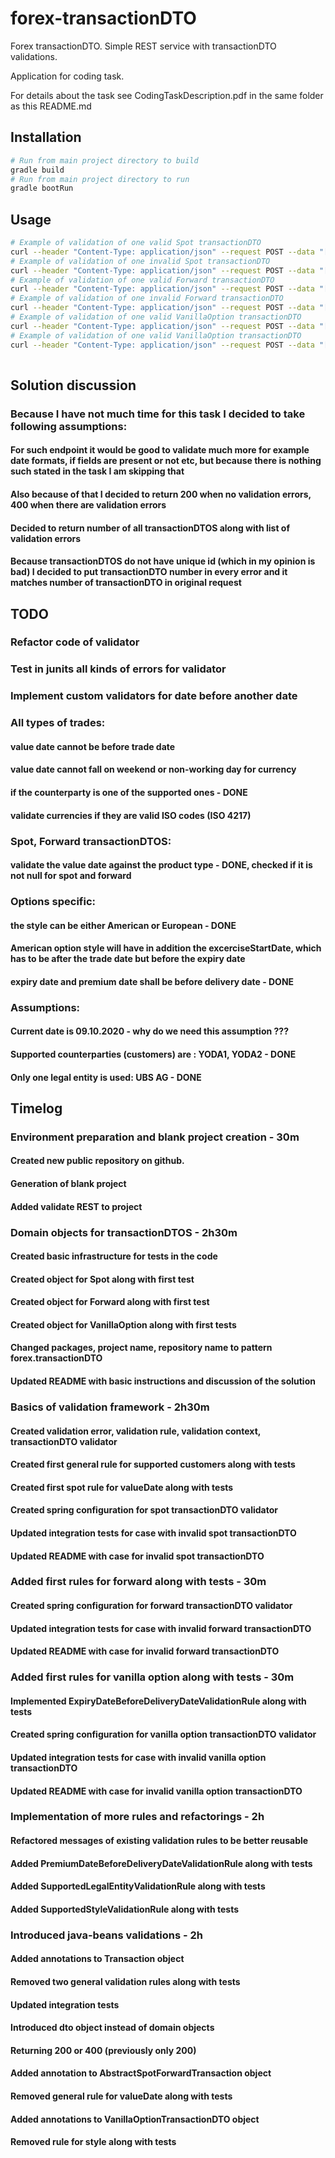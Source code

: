 # forex-transactionDTO
Forex transactionDTO. Simple REST service with transactionDTO validations.

Application for coding task.

For details about the task see CodingTaskDescription.pdf in the same folder as this README.md

## Installation
```bash
# Run from main project directory to build
gradle build
# Run from main project directory to run
gradle bootRun
```

## Usage

```bash
# Example of validation of one valid Spot transactionDTO
curl --header "Content-Type: application/json" --request POST --data "[{\"customer\":\"YODA1\",\"ccyPair\":\"EURUSD\",\"type\":\"Spot\",\"direction\":\"BUY\",\"tradeDate\":\"2020-08-11\",\"amount1\":1000000.00,\"amount2\":1120000.00,\"rate\":1.12,\"valueDate\":\"2020-08-15\",\"legalEntity\":\"UBS AG\",\"trader\":\"Josef Schoenberger\"}]" http://localhost:8080/forex-transactionDTO/validate
# Example of validation of one invalid Spot transactionDTO
curl --header "Content-Type: application/json" --request POST --data "[{\"customer\":\"YODA4\",\"ccyPair\":\"EURUSD\",\"type\":\"Spot\",\"direction\":\"BUY\",\"tradeDate\":\"2020-08-11\",\"amount1\":1000000.00,\"amount2\":1120000.00,\"rate\":1.12,\"legalEntity\":\"UBS AG1\",\"trader\":\"Josef Schoenberger\"}]" http://localhost:8080/forex-transactionDTO/validate
# Example of validation of one valid Forward transactionDTO
curl --header "Content-Type: application/json" --request POST --data "[{\"customer\":\"YODA2\",\"ccyPair\":\"EURUSD\",\"type\":\"Forward\",\"direction\":\"SELL\",\"tradeDate\":\"2020-08-11\",\"amount1\":1000000.00,\"amount2\":1120000.00,\"rate\":1.12,\"valueDate\":\"2020-08-22\",\"legalEntity\":\"UBS AG\",\"trader\":\"Josef Schoenberger\"}]" http://localhost:8080/forex-transactionDTO/validate
# Example of validation of one invalid Forward transactionDTO
curl --header "Content-Type: application/json" --request POST --data "[{\"customer\":\"YODA4\",\"ccyPair\":\"EURUSD\",\"type\":\"Forward\",\"direction\":\"SELL\",\"tradeDate\":\"2020-08-11\",\"amount1\":1000000.00,\"amount2\":1120000.00,\"rate\":1.12,\"legalEntity\":\"UBS AG1\",\"trader\":\"Josef Schoenberger\"}]" http://localhost:8080/forex-transactionDTO/validate
# Example of validation of one valid VanillaOption transactionDTO
curl --header "Content-Type: application/json" --request POST --data "[{\"customer\":\"YODA1\",\"ccyPair\":\"EURUSD\",\"type\":\"VanillaOption\",\"style\":\"EUROPEAN\",\"direction\":\"BUY\",\"strategy\":\"CALL\",\"tradeDate\":\"2020-08-11\",\"amount1\":1000000.00,\"amount2\":1120000.00,\"rate\":1.12,\"deliveryDate\":\"2020-08-22\",\"expiryDate\":\"2020-08-19\",\"payCcy\":\"USD\",\"premium\":0.20,\"premiumCcy\":\"USD\",\"premiumType\":\"%USD\",\"premiumDate\":\"2020-08-12\",\"legalEntity\":\"UBS AG\",\"trader\":\"Josef Schoenberger\"}]" http://localhost:8080/forex-transactionDTO/validate
# Example of validation of one valid VanillaOption transactionDTO
curl --header "Content-Type: application/json" --request POST --data "[{\"customer\":\"YODA4\",\"ccyPair\":\"EURUSD\",\"type\":\"VanillaOption\",\"style\":\"EUROPEAN1\",\"direction\":\"BUY\",\"strategy\":\"CALL\",\"tradeDate\":\"2020-08-11\",\"amount1\":1000000.00,\"amount2\":1120000.00,\"rate\":1.12,\"deliveryDate\":\"2020-08-22\",\"expiryDate\":\"2020-08-23\",\"payCcy\":\"USD\",\"premium\":0.20,\"premiumCcy\":\"USD\",\"premiumType\":\"%USD\",\"premiumDate\":\"2020-08-24\",\"legalEntity\":\"UBS AG1\",\"trader\":\"Josef Schoenberger\"}]" http://localhost:8080/forex-transactionDTO/validate
                    
```

## Solution discussion
### Because I have not much time for this task I decided to take following assumptions:
#### For such endpoint it would be good to validate much more for example date formats, if fields are present or not etc, but because there is nothing such stated in the task I am skipping that
#### Also because of that I decided to return 200 when no validation errors, 400 when there are validation errors
#### Decided to return number of all transactionDTOS along with list of validation errors
#### Because transactionDTOS do not have unique id (which in my opinion is bad) I decided to put transactionDTO number in every error and it matches number of transactionDTO in original request

## TODO
### Refactor code of validator
### Test in junits all kinds of errors for validator
### Implement custom validators for date before another date
### All types of trades:
#### value date cannot be before trade date
#### value date cannot fall on weekend or non-working day for currency
#### if the counterparty is one of the supported ones - DONE
#### validate currencies if they are valid ISO codes (ISO 4217)

### Spot, Forward transactionDTOS:
#### validate the value date against the product type - DONE, checked if it is not null for spot and forward

### Options specific:
#### the style can be either American or European - DONE
#### American option style will have in addition the excerciseStartDate, which has to be after the trade date but before the expiry date
#### expiry date and premium date shall be before delivery date - DONE

### Assumptions:
#### Current date is 09.10.2020 - why do we need this assumption ???
#### Supported counterparties (customers) are : YODA1, YODA2 - DONE
#### Only one legal entity is used: UBS AG - DONE

## Timelog

### Environment preparation and blank project creation - 30m
#### Created new public repository on github.
#### Generation of blank project
#### Added validate REST to project

### Domain objects for transactionDTOS - 2h30m
#### Created basic infrastructure for tests in the code
#### Created object for Spot along with first test
#### Created object for Forward along with first test
#### Created object for VanillaOption along with first tests
#### Changed packages, project name, repository name to pattern forex.transactionDTO
#### Updated README with basic instructions and discussion of the solution

### Basics of validation framework - 2h30m
#### Created validation error, validation rule, validation context, transactionDTO validator
#### Created first general rule for supported customers along with tests
#### Created first spot rule for valueDate along with tests
#### Created spring configuration for spot transactionDTO validator
#### Updated integration tests for case with invalid spot transactionDTO
#### Updated README with case for invalid spot transactionDTO

### Added first rules for forward along with tests - 30m
#### Created spring configuration for forward transactionDTO validator
#### Updated integration tests for case with invalid forward transactionDTO
#### Updated README with case for invalid forward transactionDTO

### Added first rules for vanilla option along with tests - 30m
#### Implemented ExpiryDateBeforeDeliveryDateValidationRule along with tests
#### Created spring configuration for vanilla option transactionDTO validator
#### Updated integration tests for case with invalid vanilla option transactionDTO
#### Updated README with case for invalid vanilla option transactionDTO

### Implementation of more rules and refactorings - 2h
#### Refactored messages of existing validation rules to be better reusable
#### Added PremiumDateBeforeDeliveryDateValidationRule along with tests
#### Added SupportedLegalEntityValidationRule along with tests
#### Added SupportedStyleValidationRule along with tests

### Introduced java-beans validations - 2h
#### Added annotations to Transaction object
#### Removed two general validation rules along with tests
#### Updated integration tests
#### Introduced dto object instead of domain objects
#### Returning 200 or 400 (previously only 200)
#### Added annotation to AbstractSpotForwardTransaction object
#### Removed general rule for valueDate along with tests
#### Added annotations to VanillaOptionTransactionDTO object
#### Removed rule for style along with tests